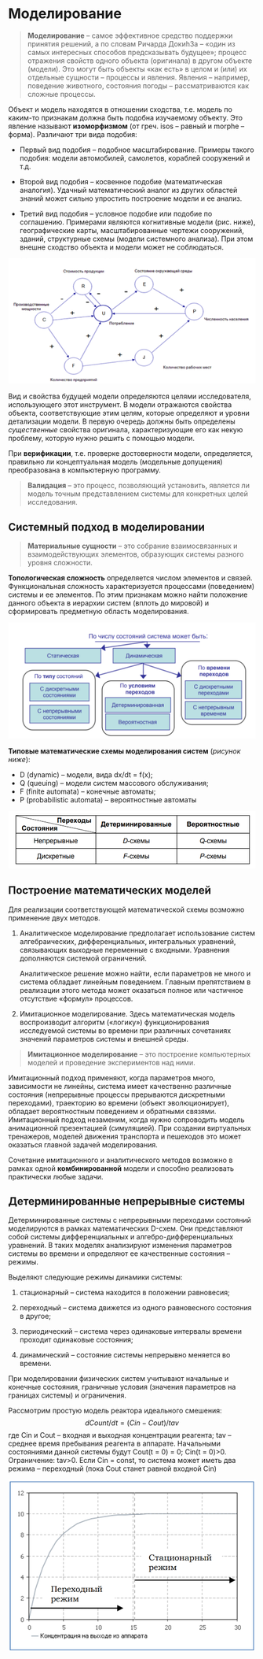 # Моделирование

> **Моделирование** – самое эффективное средство поддержки принятия решений, а по словам Ричарда Докиh3а – «один из самых интересных способов предсказывать будущее»; процесс отражения свойств одного объекта (оригинала) в другом объекте (модели). Это могут быть объекты «как есть» в целом и (или) их отдельные сущности – процессы и явления. Явления – например, поведение животного, состояния погоды – рассматриваются как сложные процессы.

Объект и модель находятся в отношении сходства, т.е. модель по каким-то признакам должна быть подобна изучаемому объекту. Это явление называют **изоморфизмом** (от греч. isos – равный и morphe – форма). Различают три вида подобия:

- Первый вид подобия – подобное масштабирование. Примеры такого подобия: модели автомобилей, самолетов, кораблей сооружений и т.д. 

- Второй вид подобия – косвенное подобие (математическая аналогия). Удачный математический аналог из других областей знаний может сильно упростить построение модели и ее анализ. 

- Третий вид подобия – условное подобие или подобие по соглашению. Примерами являются когнитивные модели (рис. ниже), географические карты, масштабированные чертежи сооружений, зданий, структурные схемы (модели системного анализа). При этом внешне сходство объекта и модели может не соблюдаться. 


![image-20200905111442773](ИСРПО.assets/image-20200905111442773.png)

Вид и свойства будущей модели определяются целями исследователя, использующего этот инструмент. В модели отражаются свойства объекта, соответствующие этим целям, которые определяют и уровни детализации модели. В первую очередь должны быть определены *существенные* свойства оригинала, характеризующие его как некую проблему, которую нужно решить с помощью модели.

При **верификации**, т.е. проверке достоверности модели, определяется, правильно ли концептуальная модель (модельные допущения) преобразована в компьютерную программу. 

> **Валидация** – это процесс, позволяющий установить, является ли модель точным представлением системы для конкретных целей исследования. 

## Системный подход в моделировании

> **Материальные сущности** – это собрание взаимосвязанных и взаимодействующих элементов, образующих системы разного уровня сложности. 

**Топологическая сложность** определяется числом элементов и связей. Функциональная сложность характеризуется процессами (поведением) системы и ее элементов. По этим признакам можно найти положение данного объекта в иерархии систем (вплоть до мировой) и сформировать предметную область моделирования. 

![image-20200905112117939](ИСРПО.assets/image-20200905112117939.png)

 **Типовые математические схемы моделирования систем** (*рисунок ниже*): 

- D (dynamic) – модели, вида dx/dt = f(x); 
- Q (queuing) – модели систем массового обслуживания; 
- F (finite automata) – конечные автоматы; 
- P (probabilistic automata) – вероятностные автоматы

![image-20200905112219260](ИСРПО.assets/image-20200905112219260.png)

## Построение математических моделей

Для реализации соответствующей математической схемы возможно применение двух методов. 

1. Аналитическое моделирование предполагает использование систем алгебраических, дифференциальных, интегральных уравнений, связывающих выходные переменные с входными. Уравнения дополняются системой ограничений. 

   Аналитическое решение можно найти, если параметров не много и система обладает линейным поведением. Главным препятствием в реализации этого метода может оказаться полное или частичное отсутствие «формул» процессов. 

2. Имитационное моделирование. Здесь математическая модель воспроизводит алгоритм («логику») функционирования исследуемой системы во времени при различных сочетаниях значений параметров системы и внешней среды. 

> **Имитационное моделирование** – это построение компьютерных моделей и проведение экспериментов над ними.

Имитационный подход применяют, когда параметров много, зависимости не линейны, система имеет качественно различные состояния (непрерывные процессы прерываются дискретными переходами), траекторию во времени (объект эволюционирует), обладает вероятностным поведением и обратными связями. Имитационный подход незаменим, когда нужно сопроводить модель анимационной презентацией (симуляцией). При создании виртуальных тренажеров, моделей движения транспорта и пешеходов это может оказаться главной задачей моделирования. 

Сочетание имитационного и аналитического методов возможно в рамках одной **комбинированной** модели и способно реализовать практически любые задачи.

## Детерминированные непрерывные системы 

Детерминированные системы с непрерывными переходами состояний моделируются в рамках математических D-схем. Они представляют собой системы дифференциальных и алгебро-дифференциальных уравнений. В таких моделях анализируют изменения параметров системы во времени и определяют ее качественные состояния – режимы.

Выделяют следующие режимы динамики системы: 

1) стационарный – система находится в положении равновесия; 

2) переходный – система движется из одного равновесного состояния в другое; 

3) периодический – система через одинаковые интервалы времени проходит одинаковые состояния; 

4) динамический – состояние системы непрерывно меняется во времени. 

При моделировании физических систем учитывают начальные и конечные состояния, граничные условия (значения параметров на границах системы) и ограничения. 

Рассмотрим простую модель реактора идеального смешения:
$$
dCount/dt = (Cin-Cout)/tav
$$
где Cin и Cout – входная и выходная концентрации реагента; tav – среднее время пребывания реагента в аппарате. Начальными состояниями данной системы будут Cout(t = 0) = 0; Cin(t = 0)>0. Ограничение: tav>0. Если Cin = const, то система может иметь два режима – переходный (пока Cout станет равной входной Cin)

![image-20200908112626279](ИСРПО.assets/image-20200908112626279.png)